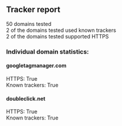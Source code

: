 ## Tracker report
50 domains tested <br>
2 of the domains tested used known trackers <br>
2 of the domains tested supported HTTPS <br>


### Individual domain statistics: 


#### googletagmanager.com
HTTPS: True
<br>Known trackers: True


#### doubleclick.net
HTTPS: True
<br>Known trackers: True